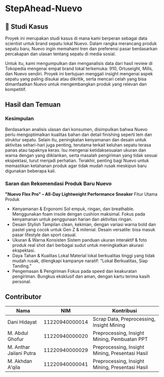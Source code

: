 # StepAhead-Nuevo

## 📘 Studi Kasus
Proyek ini merupakan studi kasus di mana kami berperan sebagai data scientist untuk brand sepatu lokal Nuevo. Dalam rangka merancang produk sepatu baru, Nuevo ingin memahami tren dan preferensi pasar berdasarkan percakapan dan ulasan tentang sepatu di media sosial.

Untuk itu, kami mengumpulkan dan menganalisis data dari hasil review di Tokopedia mengenai empat brand lokal terkemuka: 910, Ortuseight, Mills, dan Nuevo sendiri. Proyek ini bertujuan menggali insight mengenai aspek sepatu yang paling disukai atau dikritik, serta mencari celah yang bisa dimanfaatkan Nuevo untuk mengembangkan produk yang relevan dan kompetitif.

## Hasil dan Temuan
### Kesimpulan
Berdasarkan analisis ulasan dari konsumen, disimpulkan bahwa Nuevo perlu mengoptimalkan kualitas bahan dan detail finishing seperti lem dan struktur sepatu. Selain itu, peningkatan kenyamanan dan desain untuk aktivitas sehari-hari juga penting, terutama terkait keluhan sepatu terasa panas atau tapaknya keras. Isu mengenai ketidaksesuaian ukuran dan warna dengan yang diiklankan, serta masalah pengiriman yang tidak sesuai ekspektasi, turut menjadi perhatian. Terakhir, penting bagi Nuevo untuk memastikan ketahanan produk agar tidak mudah rusak meskipun baru digunakan beberapa kali.

### Saran dan Rekomendasi Produk Baru Nuevo
**"Nuevo Flex Pro" – All-Day Lightweight Performance Sneaker**
Fitur Utama Produk
- Kenyamanan & Ergonomi
Sol empuk, ringan, dan breathable. Menggunakan foam insole dengan cushion maksimal. Fokus pada kenyamanan untuk penggunaan harian dan aktivitas ringan.
- Desain Stylish
Tampilan clean, kekinian, dengan variasi warna bold dan pastel yang cocok untuk Gen Z & milenial. Desain versatile: bisa masuk pasar lifestyle dan sport casual.
- Ukuran & Warna Konsisten
Sistem panduan ukuran interaktif & foto produk real shot dari berbagai sudut untuk meningkatkan akurasi ekspektasi.
- Daya Tahan & Kualitas Lokal
Material lokal berkualitas tinggi yang tidak mudah rusak, dilengkapi kampanye naratif: “Lokal Berkualitas, Siap Tanding.”
- Pengemasan & Pengiriman
Fokus pada speed dan keakuratan pengiriman. Bungkus eksklusif dan aman, dengan kartu terima kasih personal.

## Contributor
| Nama                          | NIM            | Kontribusi                                             |
| ----------------------------- | -------------- | ------------------------------------------------------ |
| Dani Hidayat                  | 11220940000014 | Scrap Data, Preprocessing, Insight Mining              |
| M. Abdul Ghofur               | 11220940000020 | Preprocessing, Insight Mining, Pembuatan PPT           |
| M. Anthar Jailani Putra       | 11220940000029 | Preprocessing, Insight Mining, Presentasi Hasil        |
| M. Akhdan A'qila              | 11220940000041 | Preprocessing, Insight Mining, Presentasi Hasil        |
